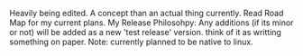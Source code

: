 Heavily being edited. A concept than an actual thing currently. Read Road Map for my current plans. 
My Release Philosohpy:
  Any additions (if its minor or not) will be added as a new 'test release' version. think of it as writting something on paper.
Note: currently planned to be native to linux.
